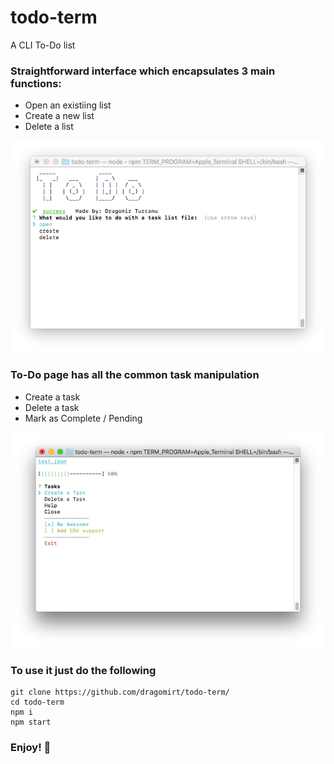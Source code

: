 # todo-term
A CLI To-Do list

### Straightforward interface which encapsulates 3 main functions:
* Open an existiing list
* Create a new list
* Delete a list

![alt text](https://raw.githubusercontent.com/dragomirt/todo-term/master/public/images/menu.png "Main Menu")

### To-Do page has all the common task manipulation

* Create a task
* Delete a task
* Mark as Complete / Pending

![alt text](https://raw.githubusercontent.com/dragomirt/todo-term/master/public/images/tasks.png "To-Do page")


### To use it just do the following

```
git clone https://github.com/dragomirt/todo-term/
cd todo-term
npm i
npm start
```

### Enjoy! 🎉
